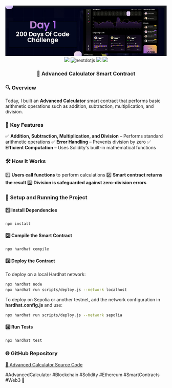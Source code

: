 <div align="center">
  <br />
      <img src="https://github.com/iamjohncaleb/200-Days-Of-Code-Challenge/blob/main/Thumbnails/the%20Day%201.jpg" alt="Project Banner">

  <div>
    <img src="https://img.shields.io/badge/solidity-363636?style=for-the-badge&logo=solidity&logoColor=white" />
    <img src="https://img.shields.io/badge/-Next_JS-black?style=for-the-badge&logoColor=white&logo=nextdotjs&color=000000" alt="nextdotjs" />
    <img src="https://img.shields.io/badge/web3.js-F16822?style=for-the-badge&logo=web3dotjs&logoColor=white" />
    <img src="https://img.shields.io/badge/hardhat-F3BA2F?style=for-the-badge&logo=ethereum&logoColor=black" />
  </div>

  <h3 align="center">🚀 Advanced Calculator Smart Contract</h3>
</div>

### 🔍 **Overview**
Today, I built an **Advanced Calculator** smart contract that performs basic arithmetic operations such as addition, subtraction, multiplication, and division.

### 📜 **Key Features**
✅ **Addition, Subtraction, Multiplication, and Division** – Performs standard arithmetic operations
✅ **Error Handling** – Prevents division by zero
✅ **Efficient Computation** – Uses Solidity's built-in mathematical functions

### 🛠️ **How It Works**
1️⃣ **Users call functions** to perform calculations
2️⃣ **Smart contract returns the result**
3️⃣ **Division is safeguarded against zero-division errors**

### 🚀 **Setup and Running the Project**
#### **1️⃣ Install Dependencies**
```sh
npm install
```

#### **2️⃣ Compile the Smart Contract**
```sh
npx hardhat compile
```

#### **3️⃣ Deploy the Contract**
To deploy on a local Hardhat network:
```sh
npx hardhat node  
npx hardhat run scripts/deploy.js --network localhost
```
To deploy on Sepolia or another testnet, add the network configuration in **hardhat.config.js** and use:
```sh
npx hardhat run scripts/deploy.js --network sepolia
```

#### **4️⃣ Run Tests**
```sh
npx hardhat test
```

### 🌐 **GitHub Repository**
[🔗 Advanced Calculator Source Code](https://github.com/iamjohncaleb/200-Days-Of-Code-Challenge/edit/main/Day%201)

#AdvancedCalculator #Blockchain #Solidity #Ethereum #SmartContracts #Web3 🚀
